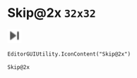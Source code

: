 # Skip@2x `32x32`
<img src="/img/Skip.png" width=32 height=32>

``` CSharp
EditorGUIUtility.IconContent("Skip@2x")
```
```
Skip@2x
```
